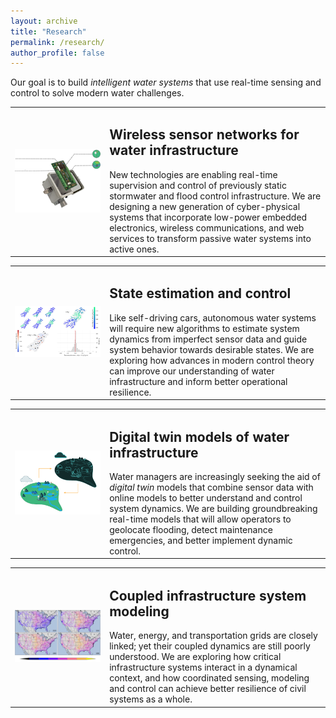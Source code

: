 ```yaml
---
layout: archive
title: "Research"
permalink: /research/
author_profile: false
---
```


Our goal is to build <i>intelligent water systems</i> that use real-time sensing and control to solve modern water challenges.

<table class="fixed">
    <col width="30%" />
    <col />
    <tr valign="center">
        <td> <img src="/images/sensors_mini.png"> </td>
        <td><h2>Wireless sensor networks for water infrastructure</h2> New technologies are enabling real-time supervision and control of previously static stormwater and flood control infrastructure. We are designing a new generation of cyber-physical systems that incorporate low-power embedded electronics, wireless communications, and web services to transform passive water systems into active ones.
</td>
</tr>
</table>


<table class="fixed">
    <col width="30%" />
    <col />
    <tr valign="center">
        <td> <img src="/images/state_estimation.png"> </td>
        <td><h2>State estimation and control</h2> Like self-driving cars, autonomous water systems will require new algorithms to estimate system dynamics from imperfect sensor data and guide system behavior towards desirable states. We are exploring how advances in modern control theory can improve our understanding of water infrastructure and inform better operational resilience.
</td>
</tr>
</table>

<table class="fixed">
    <col width="30%" />
    <col />
    <tr valign="center">
        <td> <img src="/images/digital_twins.png"> </td>
        <td><h2>Digital twin models of water infrastructure</h2> Water managers are increasingly seeking the aid of <i>digital twin</i> models that combine sensor data with online models to better understand and control system dynamics. We are building groundbreaking real-time models that will allow operators to geolocate flooding, detect maintenance emergencies, and better implement dynamic control.
</td>
</tr>
</table>

<table class="fixed">
    <col width="30%" />
    <col />
    <tr valign="center">
        <td> <img src="/images/powerlines.png"> </td>
        <td><h2>Coupled infrastructure system modeling</h2> Water, energy, and transportation grids are closely linked; yet their coupled dynamics are still poorly understood. We are exploring how critical infrastructure systems interact in a dynamical context, and how coordinated sensing, modeling and control can achieve better resilience of civil systems as a whole.
</td>
</tr>
</table>
